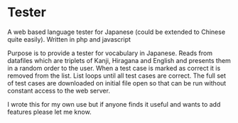 # Tester
A web based language tester for Japanese (could be extended to Chinese quite easily). Written in php and javascript

Purpose is to provide a tester for vocabulary in Japanese.
Reads from datafiles which are triplets of Kanji, Hiragana and English and 
presents them in a random order to the user. 
When a test case is marked as correct it is 
removed from the list. List loops until all test cases are correct.
The full set of test cases are downloaded on initial file open so that can 
be run without constant access to the web server.

I wrote this for my own use but if anyone finds it useful and wants to add 
features please let me know.
